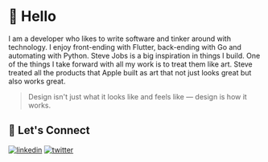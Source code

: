 
# 👋 Hello

I am a developer who likes to write software and tinker around with technology.
I enjoy front-ending with Flutter, back-ending with Go and automating with Python.
Steve Jobs is a big inspiration in things I build. One of the things I take forward
with all my work is to treat them like art. Steve treated all the products that Apple built
as art that not just looks great but also works great.

> Design isn't just what it looks like and feels like — design is how it works.

## 🔗 Let's Connect
[![linkedin](https://img.shields.io/badge/linkedin-0A66C2?style=for-the-badge&logo=linkedin&logoColor=white)](https://www.linkedin.com/in/manovik18/) [![twitter](https://img.shields.io/badge/twitter-1DA1F2?style=for-the-badge&logo=twitter&logoColor=white)](https://www.x.com/ManoVik18)
